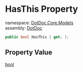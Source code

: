 ﻿# HasThis Property

namespace: [DotDoc\.Core\.Models](../../DotDoc.Core.Models.md)<br />
assembly: [DotDoc](../../../DotDoc.md)



```csharp
public bool HasThis { get; };
```

## Property Value

[bool](https://docs.microsoft.com/ja-jp/dotnet/api/System.Boolean)

